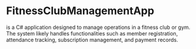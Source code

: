 # FitnessClubManagementApp
is a C# application designed to manage operations in a fitness club or gym. The system likely handles functionalities such as member registration, attendance tracking, subscription management, and payment records.
